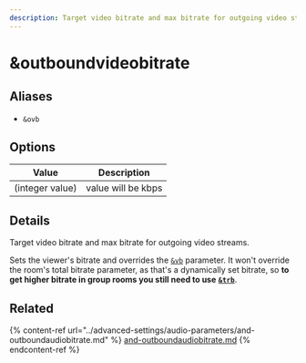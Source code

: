 ```yaml
---
description: Target video bitrate and max bitrate for outgoing video streams
---
```


# \&outboundvideobitrate

## Aliases

* `&ovb`

## Options

| Value           | Description        |
| --------------- | ------------------ |
| (integer value) | value will be kbps |

## Details

Target video bitrate and max bitrate for outgoing video streams.

Sets the viewer's bitrate and overrides the [`&vb`](../advanced-settings/view-parameters/bitrate.md) parameter.  It won't override the room's total bitrate parameter, as that's a dynamically set bitrate, so **to get higher bitrate in group rooms you still need to use** [**`&trb`**](../advanced-settings/view-parameters/totalroombitrate.md).&#x20;

## Related

{% content-ref url="../advanced-settings/audio-parameters/and-outboundaudiobitrate.md" %}
[and-outboundaudiobitrate.md](../advanced-settings/audio-parameters/and-outboundaudiobitrate.md)
{% endcontent-ref %}
